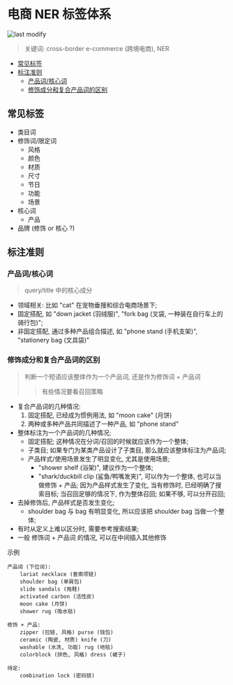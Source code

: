 电商 NER 标签体系
===
<!--START_SECTION:badge-->

![last modify](https://img.shields.io/static/v1?label=last%20modify&message=2022-12-16%2022%3A31%3A45&color=yellowgreen&style=flat-square)

<!--END_SECTION:badge-->
<!--info
top: false
hidden: true
-->

> 关键词: cross-border e-commerce (跨境电商), NER

<!-- TOC -->
- [常见标签](#常见标签)
- [标注准则](#标注准则)
    - [产品词/核心词](#产品词核心词)
    - [修饰成分和复合产品词的区别](#修饰成分和复合产品词的区别)
<!-- TOC -->


## 常见标签

- 类目词
- 修饰词/限定词
    - 风格
    - 颜色
    - 材质
    - 尺寸
    - 节日
    - 功能
    - 场景
- 核心词
    - 产品
- 品牌 (修饰 or 核心 ?)


## 标注准则

### 产品词/核心词
> query/title 中的核心成分
- 领域相关: 比如 "cat" 在宠物垂搜和综合电商场景下;
- 固定搭配, 如 "down jacket (羽绒服)", "fork bag (叉袋, 一种装在自行车上的骑行包)";
- 非固定搭配, 通过多种产品组合描述, 如 "phone stand (手机支架)", "stationery bag (文具袋)"

### 修饰成分和复合产品词的区别
> 判断一个短语应该整体作为一个产品词, 还是作为修饰词 + 产品词
>> 有些情况要看召回策略

- 复合产品词的几种情况:
    1. 固定搭配, 已经成为惯例用法, 如 "moon cake" (月饼)
    2. 两种或多种产品共同描述了一种产品, 如 "phone stand"
- 整体标注为一个产品词的几种情况;
    - 固定搭配; 这种情况在分词/召回的时候就应该作为一个整体;
    - 子类目; 如果专门为某类产品设计了子类目, 那么就应该整体标注为产品词;
    - 产品样式/使用场景发生了明显变化, 尤其是使用场景; 
        - "shower shelf (浴架)", 建议作为一个整体;
        - "shark/duckbill clip (鲨鱼/鸭嘴发夹)", 可以作为一个整体, 也可以当做修饰 + 产品; 因为产品样式发生了变化, 当有修饰时, 已经明确了搜索目标; 当召回足够的情况下, 作为整体召回; 如果不够, 可以分开召回;
- 去掉修饰后, 产品样式是否发生变化;
    - shoulder bag 与 bag 有明显变化, 所以应该把 shoulder bag 当做一个整体;
- 有时从定义上难以区分时, 需要参考搜索结果;
- 一般 修饰词 + 产品词 的情况, 可以在中间插入其他修饰

示例
```
产品词 (下位词):
    lariat necklace (套索项链)
    shoulder bag (单肩包)
    slide sandals (拖鞋)
    activated carbon (活性炭)
    moon cake (月饼)
    shower rug (吸水毯)

修饰 + 产品:
    zipper (拉链, 风格) purse (钱包)
    ceramic (陶瓷, 材质) knife (刀)
    washable (水洗, 功能) rug (地毯)
    colorblock (拼色, 风格) dress (裙子)

待定:
    combination lock (密码锁)
```

